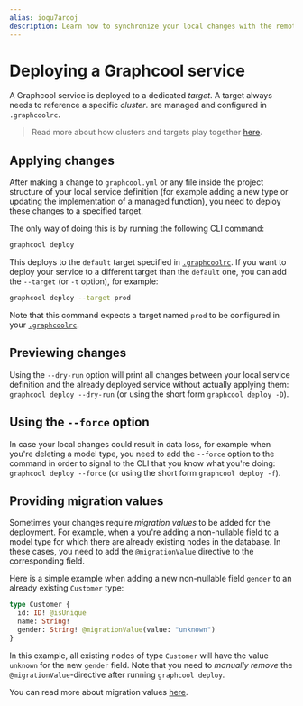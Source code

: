 ```yaml
---
alias: ioqu7arooj
description: Learn how to synchronize your local changes with the remote Graphcool project.
---
```


# Deploying a Graphcool service

A Graphcool service is deployed to a dedicated _target_. A target always needs to reference a specific _cluster_. are managed and configured in `.graphcoolrc`.

> Read more about how clusters and targets play together [here](!alias-zoug8seen4).


## Applying changes

After making a change to `graphcool.yml` or any file inside the project structure of your local service definition (for example adding a new type or updating the implementation of a managed function), you need to deploy these changes to a specified target.

The only way of doing this is by running the following CLI command:

```sh
graphcool deploy
``` 

This deploys to the `default` target specified in [`.graphcoolrc`](!alias-zoug8seen4). If you want to deploy your service to a different target than the `default` one, you can add the `--target` (or `-t` option), for example:

```sh
graphcool deploy --target prod
```

Note that this command expects a target named `prod` to be configured in your [`.graphcoolrc`](!alias-zoug8seen4).


## Previewing changes

Using the `--dry-run` option will print all changes between your local service definition and the already deployed service without actually applying them: `graphcool deploy --dry-run` (or using the short form `graphcool deploy -D`).


## Using the `--force` option

In case your local changes could result in data loss, for example when you're deleting a model type, you need to add the `--force` option to the command in order to signal to the CLI that you know what you're doing: `graphcool deploy --force` (or using the short form `graphcool deploy -f`).


## Providing migration values

Sometimes your changes require _migration values_ to be added for the deployment. For example, when a you're adding a non-nullable field to a model type for which there are already existing nodes in the database. In these cases, you need to add the `@migrationValue` directive to the corresponding field. 

Here is a simple example when adding a new non-nullable field `gender` to an already existing `Customer` type:

```graphql
type Customer {
  id: ID! @isUnique
  name: String!
  gender: String! @migrationValue(value: "unknown")
}
```

In this example, all existing nodes of type `Customer` will have the value `unknown` for the new `gender` field. Note that you need to _manually remove_ the `@migrationValue`-directive after running `graphcool deploy`.

You can read more about migration values [here](!alias-paesahku9t).

